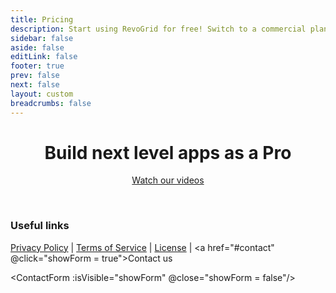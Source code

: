 ```yaml
---
title: Pricing
description: Start using RevoGrid for free! Switch to a commercial plan to access advanced features & technical support.
sidebar: false
aside: false
editLink: false
footer: true
prev: false
next: false
layout: custom
breadcrumbs: false
---
```


<script lang="ts" setup>

import { ref } from 'vue'
import { PRICES } from './prices'
import ContactForm from './ContactForm.vue'
import Table from './FeaturesCompareTable.vue'
import { featuresPro } from './features.pro'

let showForm = ref(false) // isVisible
const plans = [
  {
    name: 'Pro Lite',
    price: PRICES.light.month,
    pricePeriod: 'month',
    buttonText: 'Buy Now',
    link: 'https://buy.stripe.com/dR6cPS98V8Xn90IaEI',
  },
  {
    name: 'Pro Advanced',
    link: 'https://buy.stripe.com/aEUcPS0Cpb5v3Go149',
    price:  PRICES.advanced.month,
    pricePeriod: 'month',
    buttonText: 'Buy Now',
    buttonTheme: 'alt',
    ai: true,
  },
];

// Convert featuresPro array into the format needed for comparison table
const features = Object.entries(
  featuresPro.reduce((acc, feature) => {
    if (!acc[feature.group]) {
      acc[feature.group] = {
        name: feature.group,
        expanded: true,
        features: []
      };
    }
    acc[feature.group].features.push({
      name: feature.title,
      supported: ['Pro Lite', 'Pro Advanced'],
      nesting: 1,
      link: feature.link,
      video: feature.videoUrl
    });
    return acc;
  }, {})
).map(([_, value]) => value);


// Add chart components
const dataVisualizationGroup = features.find(g => g.name === 'Data Visualization');
if (dataVisualizationGroup) {
  dataVisualizationGroup.features.push(
    { name: 'Charts', supported: ['Pro Lite', 'Pro Advanced'], nesting: 1 },
    { name: 'Progress Line', supported: ['Pro Lite', 'Pro Advanced'], nesting: 2 },
    { name: 'Progress Line with Value', supported: ['Pro Lite', 'Pro Advanced'], nesting: 2 },
    { name: 'Sparkline', supported: ['Pro Lite', 'Pro Advanced'], nesting: 2 },
    { name: 'Bar Chart', supported: ['Pro Lite', 'Pro Advanced'], nesting: 2 },
    { name: 'Timeline', supported: ['Pro Lite', 'Pro Advanced'], nesting: 2 },
    { name: 'Rating Star', supported: ['Pro Lite', 'Pro Advanced'], nesting: 2 },
    { name: 'Badge', supported: ['Pro Lite', 'Pro Advanced'], nesting: 2 },
    { name: 'Change', supported: ['Pro Lite', 'Pro Advanced'], nesting: 2 },
    { name: 'Thumbs', supported: ['Pro Lite', 'Pro Advanced'], nesting: 2 },
    { name: 'Pie Chart', supported: ['Pro Lite', 'Pro Advanced'], nesting: 2 }
  );
}

// Add basic column features
features.push({
  name: 'Basic Features',
  expanded: true,
  features: [

    // Add basic cell formats

    { name: 'Basic Cell Formats', supported: ['Pro Lite', 'Pro Advanced'], nesting: 1 },
    
    { name: 'Text Format', supported: ['Pro Lite', 'Pro Advanced'], nesting: 2, link: 'https://rv-grid.com/guide/column/types#String' },
    { name: 'Number Format', supported: ['Pro Lite', 'Pro Advanced'], nesting: 2, link: 'https://rv-grid.com/guide/column/types#Number' },
    { name: 'Date Format', supported: ['Pro Lite', 'Pro Advanced'], nesting: 2, link: 'https://rv-grid.com/guide/column/types#Date' },
    { name: 'Selection Format', supported: ['Pro Lite', 'Pro Advanced'], nesting: 2, link: 'https://rv-grid.com/guide/column/types#Select-Dropdown' },

    // Column features
    { name: 'Column Features', supported: ['Pro Lite', 'Pro Advanced'], nesting: 1 },
    { name: 'Last Column Stretch', supported: ['Pro Lite', 'Pro Advanced'], nesting: 2, link: 'https://rv-grid.com/guide/column/stretch' },
    { name: 'Column Groups', supported: ['Pro Lite', 'Pro Advanced'], nesting: 2, link: 'https://rv-grid.com/guide/column/grouping' },
    { name: 'Column Resizing', supported: ['Pro Lite', 'Pro Advanced'], nesting: 2, link: 'https://rv-grid.com/guide/column/resize' },
    { name: 'Column Autosizing', supported: ['Pro Lite', 'Pro Advanced'], nesting: 2, link: 'https://rv-grid.com/guide/column/autosize' },
    { name: 'Column Ordering', supported: ['Pro Lite', 'Pro Advanced'], nesting: 2, link: 'https://rv-grid.com/guide/column/order' },
    { name: 'Column Pinning', supported: ['Pro Lite', 'Pro Advanced'], nesting: 2, link: 'https://rv-grid.com/guide/column/pin' },


    // Add selection features
    { name: 'Selection Features', supported: ['Pro Lite', 'Pro Advanced'], nesting: 1 },
    { name: 'Cell Range Selection', supported: ['Pro Lite', 'Pro Advanced'], nesting: 2 },
    { name: 'Fill Handle', supported: ['Pro Lite', 'Pro Advanced'], nesting: 2 },

// Add core features
    { name: 'Core Features', supported: ['Pro Lite', 'Pro Advanced'], nesting: 1 },
     { name: 'Column Virtualization', supported: ['Pro Lite', 'Pro Advanced'], nesting: 2, link: 'https://rv-grid.com/guide/viewports' },
    { name: 'Row Virtualization', supported: ['Pro Lite', 'Pro Advanced'], nesting: 2, link: 'https://rv-grid.com/guide/viewports' },
     { name: 'Keyboard Support', supported: ['Pro Lite', 'Pro Advanced'], nesting: 2, link: 'https://rv-grid.com/guide/defs#Keyboard' },
    { name: 'Intelligent Virtual DOM', supported: ['Pro Lite', 'Pro Advanced'], nesting: 2, link: 'https://rv-grid.com/guide/overview#VNode-Reactive-DOM' },
    { name: 'Basic Sorting', supported: ['Pro Lite', 'Pro Advanced'], nesting: 2, link: 'https://rv-grid.com/guide/sorting' },
    { name: 'Theme Support', supported: ['Pro Lite', 'Pro Advanced'], nesting: 2, link: 'https://rv-grid.com/guide/theme' },
    { name: 'Plugin System', supported: ['Pro Lite', 'Pro Advanced'], nesting: 2, link: 'https://rv-grid.com/guide/plugin/' },
    { name: 'Trimmed Rows', supported: ['Pro Lite', 'Pro Advanced'], nesting: 2, link: 'https://rv-grid.com/guide/row/#Trimmed-Rows' },
    { name: 'Custom Header Templates', supported: ['Pro Lite', 'Pro Advanced'], nesting: 2, link: 'https://rv-grid.com/guide/column/header.template' },
    { name: 'Custom Cell Properties', supported: ['Pro Lite', 'Pro Advanced'], nesting: 2, link: 'https://rv-grid.com/guide/cell/' },
    { name: 'Accessibility', supported: ['Pro Lite', 'Pro Advanced'], nesting: 2 },
    { name: 'Localization', supported: ['Pro Lite', 'Pro Advanced'], nesting: 2 },
  ]
});

// Add Support section which isn't in featuresPro
features.push({
  name: 'Advanced Support',
  expanded: true,
  features: [
    { name: 'AI Agent Support', supported: ['Pro Advanced'], nesting: 1, link: 'https://rv-grid.com/pro/ai' },
    { name: 'Support via GitHub', supported: ['Pro Advanced'], nesting: 1 },
    { name: 'Support via Email', supported: ['Pro Advanced'], nesting: 1 },
  ]
});
</script>

<div style="text-align: center">

<Badge type="tip" text="Pricing" />

# Build next level apps as a Pro

[Watch our videos](./videos)

</div>

<Table  :plans="plans" :features="features" />

<br />

### Useful links

[Privacy Policy](./policies/privacy) | [Terms of Service](./policies/terms) | [License](./policies/license) | <a href="#contact" @click="showForm = true">Contact us</a>

<ContactForm :isVisible="showForm" @close="showForm = false"/>

<br />

<!--@include: ./_frequent-questions.md -->
